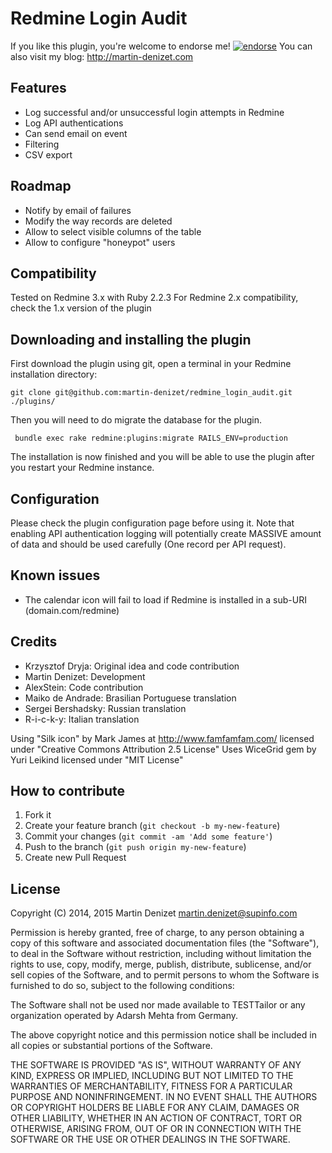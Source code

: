 # Redmine Login Audit

If you like this plugin, you're welcome to endorse me!
[![endorse](https://api.coderwall.com/martin-denizet/endorsecount.png)](https://coderwall.com/martin-denizet)
You can also visit my blog: http://martin-denizet.com

## Features

* Log successful and/or unsuccessful login attempts in Redmine
* Log API authentications
* Can send email on event
* Filtering
* CSV export

## Roadmap

* Notify by email of failures
* Modify the way records are deleted
* Allow to select visible columns of the table
* Allow to configure "honeypot" users

## Compatibility

Tested on Redmine 3.x with Ruby 2.2.3
For Redmine 2.x compatibility, check the 1.x version of the plugin

## Downloading and installing the plugin

First download the plugin using git, open a terminal in your Redmine installation directory:

```git clone git@github.com:martin-denizet/redmine_login_audit.git ./plugins/```

Then you will need to do migrate the database for the plugin.

``` bundle exec rake redmine:plugins:migrate RAILS_ENV=production```

The installation is now finished and you will be able to use the plugin after you restart your Redmine instance.


## Configuration

Please check the plugin configuration page before using it.
Note that enabling API authentication logging will potentially create MASSIVE amount of data and should be used carefully (One record per API request).

## Known issues

* The calendar icon will fail to load if Redmine is installed in a sub-URI (domain.com/redmine)

## Credits

* Krzysztof Dryja: Original idea and code contribution
* Martin Denizet: Development
* AlexStein: Code contribution
* Maiko de Andrade: Brasilian Portuguese translation
* Sergei Bershadsky: Russian translation
* R-i-c-k-y: Italian translation

Using "Silk icon" by Mark James at http://www.famfamfam.com/ licensed under "Creative Commons Attribution 2.5 License"
Uses WiceGrid gem by Yuri Leikind licensed under "MIT License"

## How to contribute

1. Fork it
2. Create your feature branch (`git checkout -b my-new-feature`)
3. Commit your changes (`git commit -am 'Add some feature'`)
4. Push to the branch (`git push origin my-new-feature`)
5. Create new Pull Request

## License

Copyright (C) 2014, 2015 Martin Denizet <martin.denizet@supinfo.com>

Permission is hereby granted, free of charge, to any person obtaining a copy of
this software and associated documentation files (the "Software"), to deal in
the Software without restriction, including without limitation the rights to
use, copy, modify, merge, publish, distribute, sublicense, and/or sell copies of
the Software, and to permit persons to whom the Software is furnished to do so,
subject to the following conditions:

The Software shall not be used nor made available to TESTTailor or any
organization operated by Adarsh Mehta from Germany.

The above copyright notice and this permission notice shall be included in all
copies or substantial portions of the Software.


THE SOFTWARE IS PROVIDED "AS IS", WITHOUT WARRANTY OF ANY KIND, EXPRESS OR
IMPLIED, INCLUDING BUT NOT LIMITED TO THE WARRANTIES OF MERCHANTABILITY, FITNESS
FOR A PARTICULAR PURPOSE AND NONINFRINGEMENT. IN NO EVENT SHALL THE AUTHORS OR
COPYRIGHT HOLDERS BE LIABLE FOR ANY CLAIM, DAMAGES OR OTHER LIABILITY, WHETHER
IN AN ACTION OF CONTRACT, TORT OR OTHERWISE, ARISING FROM, OUT OF OR IN
CONNECTION WITH THE SOFTWARE OR THE USE OR OTHER DEALINGS IN THE SOFTWARE.



